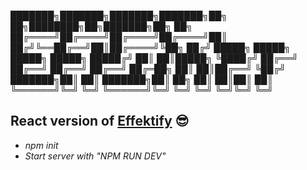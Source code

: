 ███████╗███████╗███████╗███████╗██╗  ██╗████████╗██╗███████╗██╗   ██╗
██╔════╝██╔════╝██╔════╝██╔════╝██║ ██╔╝╚══██╔══╝██║██╔════╝╚██╗ ██╔╝
█████╗  █████╗  █████╗  █████╗  █████╔╝    ██║   ██║█████╗   ╚████╔╝
██╔══╝  ██╔══╝  ██╔══╝  ██╔══╝  ██╔═██╗    ██║   ██║██╔══╝    ╚██╔╝  
███████╗██║     ██║     ███████╗██║  ██╗   ██║   ██║██║        ██║   
╚══════╝╚═╝     ╚═╝     ╚══════╝╚═╝  ╚═╝   ╚═╝   ╚═╝╚═╝        ╚═╝

## React version of [Effektify](https://effektify.com) 😎

- *npm init*
- *Start server with "NPM RUN DEV"*


